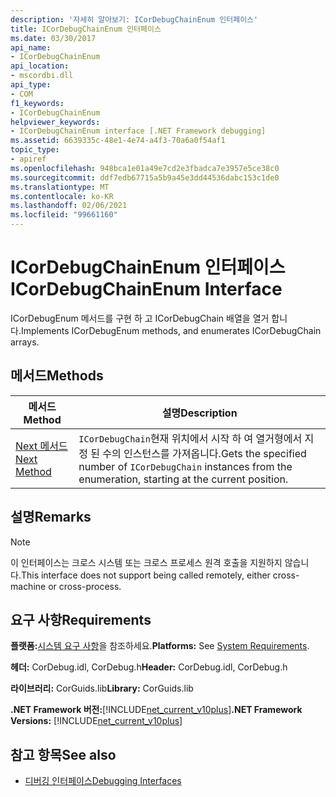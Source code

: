 ```yaml
---
description: '자세히 알아보기: ICorDebugChainEnum 인터페이스'
title: ICorDebugChainEnum 인터페이스
ms.date: 03/30/2017
api_name:
- ICorDebugChainEnum
api_location:
- mscordbi.dll
api_type:
- COM
f1_keywords:
- ICorDebugChainEnum
helpviewer_keywords:
- ICorDebugChainEnum interface [.NET Framework debugging]
ms.assetid: 6639335c-48e1-4e74-a4f3-70a6a0f54af1
topic_type:
- apiref
ms.openlocfilehash: 948bca1e01a49e7cd2e3fbadca7e3957e5ce38c0
ms.sourcegitcommit: ddf7edb67715a5b9a45e3dd44536dabc153c1de0
ms.translationtype: MT
ms.contentlocale: ko-KR
ms.lasthandoff: 02/06/2021
ms.locfileid: "99661160"
---
```

# <a name="icordebugchainenum-interface"></a><span data-ttu-id="7ee0b-103">ICorDebugChainEnum 인터페이스</span><span class="sxs-lookup"><span data-stu-id="7ee0b-103">ICorDebugChainEnum Interface</span></span>

<span data-ttu-id="7ee0b-104">ICorDebugEnum 메서드를 구현 하 고 ICorDebugChain 배열을 열거 합니다.</span><span class="sxs-lookup"><span data-stu-id="7ee0b-104">Implements ICorDebugEnum methods, and enumerates ICorDebugChain arrays.</span></span>  
  
## <a name="methods"></a><span data-ttu-id="7ee0b-105">메서드</span><span class="sxs-lookup"><span data-stu-id="7ee0b-105">Methods</span></span>  
  
|<span data-ttu-id="7ee0b-106">메서드</span><span class="sxs-lookup"><span data-stu-id="7ee0b-106">Method</span></span>|<span data-ttu-id="7ee0b-107">설명</span><span class="sxs-lookup"><span data-stu-id="7ee0b-107">Description</span></span>|  
|------------|-----------------|  
|[<span data-ttu-id="7ee0b-108">Next 메서드</span><span class="sxs-lookup"><span data-stu-id="7ee0b-108">Next Method</span></span>](icordebugchainenum-next-method.md)|<span data-ttu-id="7ee0b-109">`ICorDebugChain`현재 위치에서 시작 하 여 열거형에서 지정 된 수의 인스턴스를 가져옵니다.</span><span class="sxs-lookup"><span data-stu-id="7ee0b-109">Gets the specified number of `ICorDebugChain` instances from the enumeration, starting at the current position.</span></span>|  
  
## <a name="remarks"></a><span data-ttu-id="7ee0b-110">설명</span><span class="sxs-lookup"><span data-stu-id="7ee0b-110">Remarks</span></span>  
  
> [!NOTE]
> <span data-ttu-id="7ee0b-111">이 인터페이스는 크로스 시스템 또는 크로스 프로세스 원격 호출을 지원하지 않습니다.</span><span class="sxs-lookup"><span data-stu-id="7ee0b-111">This interface does not support being called remotely, either cross-machine or cross-process.</span></span>  
  
## <a name="requirements"></a><span data-ttu-id="7ee0b-112">요구 사항</span><span class="sxs-lookup"><span data-stu-id="7ee0b-112">Requirements</span></span>  

 <span data-ttu-id="7ee0b-113">**플랫폼:**[시스템 요구 사항](../../get-started/system-requirements.md)을 참조하세요.</span><span class="sxs-lookup"><span data-stu-id="7ee0b-113">**Platforms:** See [System Requirements](../../get-started/system-requirements.md).</span></span>  
  
 <span data-ttu-id="7ee0b-114">**헤더:** CorDebug.idl, CorDebug.h</span><span class="sxs-lookup"><span data-stu-id="7ee0b-114">**Header:** CorDebug.idl, CorDebug.h</span></span>  
  
 <span data-ttu-id="7ee0b-115">**라이브러리:** CorGuids.lib</span><span class="sxs-lookup"><span data-stu-id="7ee0b-115">**Library:** CorGuids.lib</span></span>  
  
 <span data-ttu-id="7ee0b-116">**.NET Framework 버전:**[!INCLUDE[net_current_v10plus](../../../../includes/net-current-v10plus-md.md)]</span><span class="sxs-lookup"><span data-stu-id="7ee0b-116">**.NET Framework Versions:** [!INCLUDE[net_current_v10plus](../../../../includes/net-current-v10plus-md.md)]</span></span>  
  
## <a name="see-also"></a><span data-ttu-id="7ee0b-117">참고 항목</span><span class="sxs-lookup"><span data-stu-id="7ee0b-117">See also</span></span>

- [<span data-ttu-id="7ee0b-118">디버깅 인터페이스</span><span class="sxs-lookup"><span data-stu-id="7ee0b-118">Debugging Interfaces</span></span>](debugging-interfaces.md)
